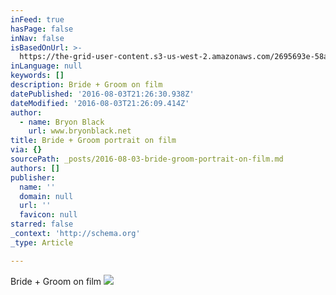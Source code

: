 ```yaml
---
inFeed: true
hasPage: false
inNav: false
isBasedOnUrl: >-
  https://the-grid-user-content.s3-us-west-2.amazonaws.com/2695693e-58a7-47c3-b9ea-0b7b00c1d457.jpg
inLanguage: null
keywords: []
description: Bride + Groom on film
datePublished: '2016-08-03T21:26:30.938Z'
dateModified: '2016-08-03T21:26:09.414Z'
author:
  - name: Bryon Black
    url: www.bryonblack.net
title: Bride + Groom portrait on film
via: {}
sourcePath: _posts/2016-08-03-bride-groom-portrait-on-film.md
authors: []
publisher:
  name: ''
  domain: null
  url: ''
  favicon: null
starred: false
_context: 'http://schema.org'
_type: Article

---
```

Bride + Groom on film
![](https://the-grid-user-content.s3-us-west-2.amazonaws.com/2695693e-58a7-47c3-b9ea-0b7b00c1d457.jpg)
